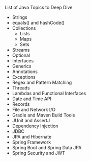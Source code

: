 List of Java Topics to Deep Dive

- Strings
- equals() and hashCode()
- Collections
    - Lists
    - Maps
    - Sets
- Streams
- Optional
- Interfaces
- Generics
- Annotations
- Exceptions
- Regex and Pattern Matching
- Threads
- Lambdas and Functional Interfaces
- Date and Time API
- Records
- File and Network I/O
- Gradle and Maven Build Tools
- JUnit and AssertJ
- Dependency Injection
- JDBC 
- JPA and Hibernate
- Spring Framework
- Spring Boot and Spring Data JPA
- Spring Security and JWT
